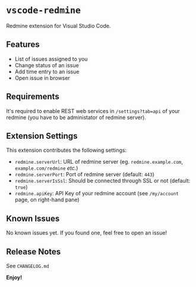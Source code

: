 # `vscode-redmine`

Redmine extension for Visual Studio Code.

## Features

* List of issues assigned to you
* Change status of an issue
* Add time entry to an issue
* Open issue in browser

## Requirements

It's required to enable REST web services in `/settings?tab=api` of your redmine (you have to be administator of redmine server).

## Extension Settings

This extension contributes the following settings:

* `redmine.serverUrl`: URL of redmine server (eg. `redmine.example.com`, `example.com/redmine` _etc._)
* `redmine.serverPort`: Port of redmine server (default: `443`)
* `redmine.serverIsSsl`: Should be connected through SSL or not (default: `true`)
* `redmine.apiKey`: API Key of your redmine account (see `/my/account` page, on right-hand pane)

## Known Issues

No known issues yet. If you found one, feel free to open an issue!

## Release Notes

See `CHANGELOG.md`

**Enjoy!**